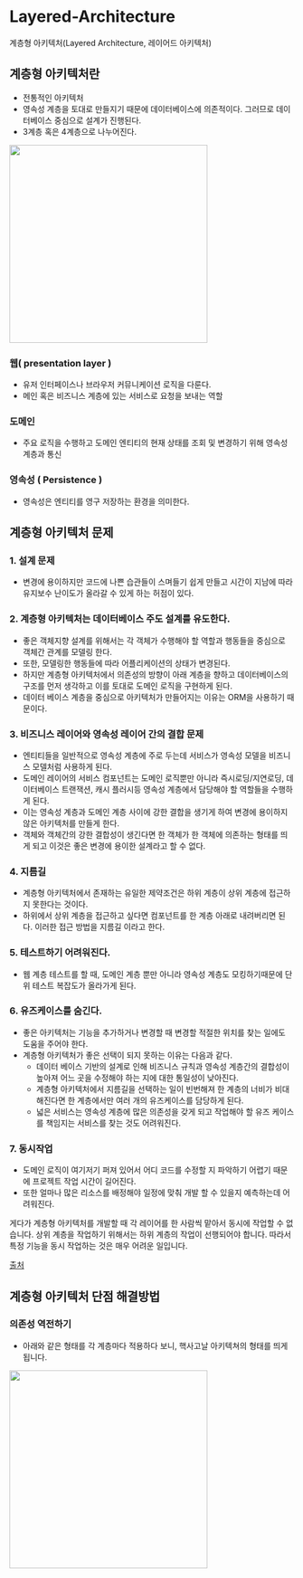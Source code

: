 # Layered-Architecture
계층형 아키텍처(Layered Architecture, 레이어드 아키텍처)

## 계층형 아키텍처란 ##
- 전통적인 아키텍처
- 영속성 계층을 토대로 만들지기 때문에 데이터베이스에 의존적이다. 그러므로 데이터베이스 중심으로 설계가 진행된다.
- 3계층 혹은 4계층으로 나누어진다.

<img src = "https://user-images.githubusercontent.com/24876345/219259022-9dbfa424-8be8-42e3-95e2-2731b0cc812c.png" width="350px">


### 웹( presentation layer ) ###
- 유저 인터페이스나 브라우저 커뮤니케이션 로직을 다룬다.
- 메인 혹은 비즈니스 계층에 있는 서비스로 요청을 보내는 역할

### 도메인 ###
- 주요 로직을 수행하고 도메인 엔티티의 현재 상태를 조회 및 변경하기 위해 영속성 계층과 통신

### 영속성 ( Persistence ) ###
- 영속성은 엔티티를 영구 저장하는 환경을 의미한다.

## 계층형 아키텍처 문제 ##

### 1. 설계 문제 ###
- 변경에 용이하지만 코드에 나쁜 습관들이 스며들기 쉽게 만들고 시간이 지남에 따라 유지보수 난이도가 올라갈 수 있게 하는 허점이 있다.

### 2. 계층형 아키텍처는 데이터베이스 주도 설계를 유도한다. ###
- 좋은 객체지향 설계를 위해서는 각 객체가 수행해야 할 역할과 행동들을 중심으로 객체간 관계를 모델링 한다.
- 또한, 모델링한 행동들에 따라 어플리케이션의 상태가 변경된다.
- 하지만 계층형 아키텍처에서 의존성의 방향이 아래 계층을 향하고 데이터베이스의 구조를 먼저 생각하고 이를 토대로 도메인 로직을 구현하게 된다.
- 데이터 베이스 계층을 중심으로 아키텍처가 만들어지는 이유는 ORM을 사용하기 때문이다.

### 3. 비즈니스 레이어와 영속성 레이어 간의 결합 문제 ###
- 엔티티들을 일반적으로 영속성 계층에 주로 두는데 서비스가 영속성 모델을 비즈니스 모델처럼 사용하게 된다.
- 도메인 레이어의 서비스 컴포넌트는 도메인 로직뿐만 아니라 즉시로딩/지연로딩, 데이터베이스 트랜잭션, 캐시 플러시등 영속성 계층에서 담당해야 할 역할들을 수행하게 된다.
- 이는 영속성 계층과 도메인 계층 사이에 강한 결합을 생기게 하여 변경에 용이하지 않은 아키텍처를 만들게 한다.
- 객체와 객체간의 강한 결합성이 생긴다면 한 객체가 한 객체에 의존하는 형태를 띄게 되고 이것은 좋은 변경에 용이한 설계라고 할 수 없다.

### 4. 지름길 ###
- 계층형 아키텍처에서 존재하는 유일한 제약조건은 하위 계층이 상위 계층에 접근하지 못한다는 것이다.
- 하위에서 상위 계층을 접근하고 싶다면 컴포넌트를 한 계층 아래로 내려버리면 된다. 이러한 접근 방법을 지름길 이라고 한다.

### 5. 테스트하기 어려워진다. ###
- 웹 계층 테스트를 할 때, 도메인 계층 뿐만 아니라 영속성 계층도 모킹하기때문에 단위 테스트 복잡도가 올라가게 된다.

### 6. 유즈케이스를 숨긴다. ###
- 좋은 아키텍처는 기능을 추가하거나 변경할 때 변경할 적절한 위치를 찾는 일에도 도움을 주어야 한다.
- 계층형 아키텍처가 좋은 선택이 되지 못하는 이유는 다음과 같다.
    + 데이터 베이스 기반의 설계로 인해 비즈니스 규칙과 영속성 계층간의 결합성이 높아져 어느 곳을 수정해야 하는 지에 대한 통일성이 낮아진다.
    + 계층형 아키텍처에서 지름길을 선택하는 일이 빈번해져 한 계층의 너비가 비대해진다면 한 계층에서만 여러 개의 유즈케이스를 담당하게 된다. 
    + 넓은 서비스는 영속성 계층에 많은 의존성을 갖게 되고 작업해야 할 유즈 케이스를 책임지는 서비스를 찾는 것도 어려워진다.

### 7. 동시작업 ###
- 도메인 로직이 여기저기 퍼져 있어서 어디 코드를 수정할 지 파악하기 어렵기 때문에 프로젝트 작업 시간이 길어진다.
- 또한 얼마나 많은 리소스를 배정해야 일정에 맞춰 개발 할 수 있을지 예측하는데 어려워진다.

게다가 계층형 아키텍처를 개발할 때 각 레이어를 한 사람씩 맡아서 동시에 작업할 수 없습니다. 상위 계층을 작업하기 위해서는 하위 계층의 작업이 선행되어야 합니다. 따라서 특정 기능을 동시 작업하는 것은 매우 어려운 일입니다.

[출처](https://velog.io/@jay/%EC%89%BD%EA%B2%8C-%EB%A7%90%ED%95%98%EB%8A%94-%EA%B3%84%EC%B8%B5%ED%98%95-%EC%95%84%ED%82%A4%ED%85%8D%EC%B2%98%EC%9D%98-%EB%AC%B8%EC%A0%9C#%EA%B3%84%EC%B8%B5%ED%98%95-%EC%95%84%ED%82%A4%ED%85%8D%EC%B3%90%EB%9E%80)

## 계층형 아키텍처 단점 해결방법 ##

### 의존성 역전하기 ###
- 아래와 같은 형태를 각 계층마다 적용하다 보니, 핵사고날 아키텍쳐의 형태를 띄게 됩니다.
<img src = "https://user-images.githubusercontent.com/24876345/219260962-ea444c2e-026a-4cb6-84bc-19d4ff49c961.png" width="350px">


